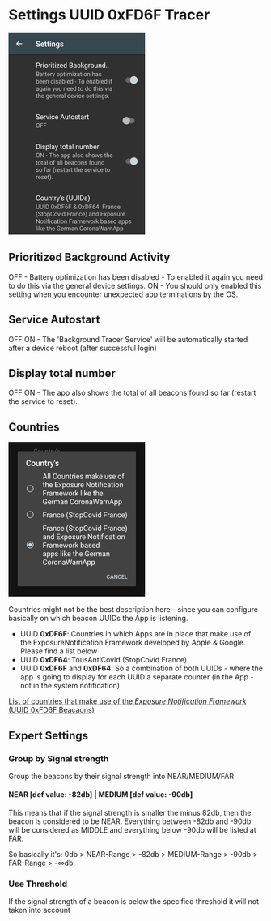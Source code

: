 # Settings UUID 0xFD6F Tracer
![Sample](./misc/docs/settings01.png)

## Prioritized Background Activity
OFF - Battery optimization has been disabled - To enabled it again you need to do this via the general device settings.
ON - You should only enabled this setting when you encounter unexpected app terminations by the OS.

## Service Autostart
OFF
ON - The 'Background Tracer Service' will be automatically started after a device reboot (after successful login)

## Display total number
OFF
ON - The app also shows the total of all beacons found so far (restart the service to reset).

## Countries
![Sample](./misc/docs/settings02.png)

Countries might not be the best description here - since you can configure basically on which beacon UUIDs the App is
listening.

- UUID **0xDF6F**: Countries in which Apps are in place that make use of the ExposureNotification Framework developed by
Apple & Google. Please find a list below
- UUID **0xDF64**: TousAntiCovid (StopCovid France)
- UUID **0xDF6F** and **0xDF64**: So a combination of both UUIDs - where the app is going to display for each UUID a
separate counter (in the App - not in the system notification)

[List of countries that make use of the _Exposure Notification Framework_ (UUID 0xFD6F Beacaons)](./COUNTRIES.md)

## Expert Settings
### Group by Signal strength
Group the beacons by their signal strength into NEAR/MEDIUM/FAR
#### NEAR [def value: -82db] | MEDIUM [def value: -90db]
This means that if the signal strength is smaller the minus 82db, then the beacon is considered to be NEAR. Everything
between -82db and -90db will be considered as MIDDLE and everything below -90db will be listed at FAR.

So basically it's: 0db > NEAR-Range > -82db > MEDIUM-Range > -90db > FAR-Range > -∞db  

### Use Threshold
If the signal strength of a beacon is below the specified threshold it will not taken into account
